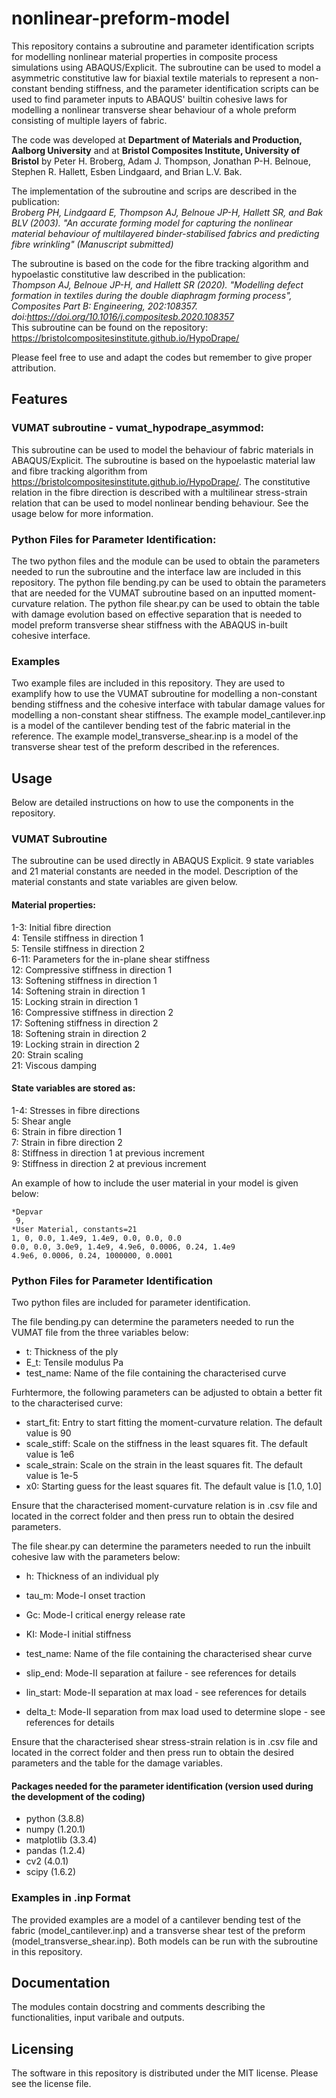 # nonlinear-preform-model
This repository contains a subroutine and parameter identification scripts for modelling nonlinear material properties in composite process simulations using ABAQUS/Explicit. The subroutine can be used to model a asymmetric constitutive law for biaxial textile materials to represent a non-constant bending stiffness, and the parameter identification scripts can be used to find parameter inputs to ABAQUS' builtin cohesive laws for modelling a nonlinear transverse shear behaviour of a whole preform consisting of multiple layers of fabric.

The code was developed at **Department of Materials and Production, Aalborg University** and at **Bristol Composites Institute, University of Bristol** by Peter H. Broberg, Adam J. Thompson, Jonathan P-H. Belnoue, Stephen R. Hallett, Esben Lindgaard, and Brian L.V. Bak.

The implementation of the subroutine and scrips are described in the publication: \
*Broberg PH, Lindgaard E, Thompson AJ, Belnoue JP-H, Hallett SR, and Bak BLV (2003). "An accurate forming model for capturing the nonlinear material behaviour of multilayered binder-stabilised fabrics and predicting fibre wrinkling" (Manuscript submitted)*

The subroutine is based on the code for the fibre tracking algorithm and hypoelastic constitutive law described in the publication: \
*Thompson AJ, Belnoue JP-H, and Hallett SR (2020). "Modelling defect formation in textiles during the double diaphragm forming process", Composites Part B: Engineering, 202:108357. doi:https://doi.org/10.1016/j.compositesb.2020.108357* \
This subroutine can be found on the repository: https://bristolcompositesinstitute.github.io/HypoDrape/

Please feel free to use and adapt the codes but remember to give proper attribution.

## Features 

### VUMAT subroutine - vumat_hypodrape_asymmod:
This subroutine can be used to model the behaviour of fabric materials in ABAQUS/Explicit. The subroutine is based on the hypoelastic material law and fibre tracking algorithm from https://bristolcompositesinstitute.github.io/HypoDrape/. The constitutive relation in the fibre direction is described with a multilinear stress-strain relation that can be used to model nonlinear bending behaviour. See the usage below for more information. 

### Python Files for Parameter Identification: 
The two python files and the module can be used to obtain the parameters needed to run the subroutine and the interface law are included in this repository. The python file bending.py can be used to obtain the parameters that are needed for the VUMAT subroutine based on an inputted moment-curvature relation. The python file shear.py can be used to obtain the table with damage evolution based on effective separation that is needed to model preform transverse shear stiffness with the ABAQUS in-built cohesive interface.

### Examples
Two example files are included in this repository. They are used to examplify how to use the VUMAT subroutine for modelling a non-constant bending stiffness and the cohesive interface with tabular damage values for modelling a non-constant shear stiffness. The example model_cantilever.inp is a model of the cantilever bending test of the fabric material in the reference. The example model_transverse_shear.inp is a model of the transverse shear test of the preform described in the references. 

## Usage
Below are detailed instructions on how to use the components in the repository.

### VUMAT Subroutine
The subroutine can be used directly in ABAQUS Explicit. 
9 state variables and 21 material constants are needed in the model. Description of the material constants and state variables are given below. 
#### Material properties:
1-3: Initial fibre direction \
4: Tensile stiffness in direction 1 \
5: Tensile stiffness in direction 2 \
6-11: Parameters for the in-plane shear stiffness \
12: Compressive stiffness in direction 1 \
13: Softening stiffness in direction 1 \
14: Softening strain in direction 1 \
15: Locking strain in direction 1 \
16: Compressive stiffness in direction 2 \
17: Softening stiffness in direction 2 \
18: Softening strain in direction 2 \
19: Locking strain in direction 2 \
20: Strain scaling \
21: Viscous damping

#### State variables are stored as:
1-4: Stresses in fibre directions \
5: Shear angle \
6: Strain in fibre direction 1 \
7: Strain in fibre direction 2 \
8: Stiffness in direction 1 at previous increment \
9: Stiffness in direction 2 at previous increment

An example of how to include the user material in your model is given below:

    *Depvar
     9,
    *User Material, constants=21
    1, 0, 0.0, 1.4e9, 1.4e9, 0.0, 0.0, 0.0
    0.0, 0.0, 3.0e9, 1.4e9, 4.9e6, 0.0006, 0.24, 1.4e9
    4.9e6, 0.0006, 0.24, 1000000, 0.0001

### Python Files for Parameter Identification
Two python files are included for parameter identification. 

The file bending.py can determine the parameters needed to run the VUMAT file from the three variables below:
- t: Thickness of the ply
- E_t: Tensile modulus Pa 
- test_name: Name of the file containing the characterised curve

Furhtermore, the following parameters can be adjusted to obtain a better fit to the characterised curve:
- start_fit: Entry to start fitting the moment-curvature relation. The default value is 90
- scale_stiff: Scale on the stiffness in the least squares fit. The default value is 1e6 
- scale_strain: Scale on the strain in the least squares fit. The default value is 1e-5
- x0: Starting guess for the least squares fit. The default value is [1.0, 1.0]

Ensure that the characterised moment-curvature relation is in .csv file and located in the correct folder and then press run to obtain the desired parameters.

The file shear.py can determine the parameters needed to run the inbuilt cohesive law with the parameters below:
- h: Thickness of an individual ply

- tau_m: Mode-I onset traction
- Gc: Mode-I critical energy release rate
- KI: Mode-I initial stiffness

- test_name: Name of the file containing the characterised shear curve
- slip_end: Mode-II separation at failure - see references for details
- lin_start: Mode-II separation at max load - see references for details
- delta_t: Mode-II separation from max load used to determine slope - see references for details

Ensure that the characterised shear stress-strain relation is in .csv file and located in the correct folder and then press run to obtain the desired parameters and the table for the damage variables.
#### Packages needed for the parameter identification (version used during the development of the coding)
- python (3.8.8)
- numpy (1.20.1)
- matplotlib (3.3.4)
- pandas (1.2.4)
- cv2 (4.0.1)
- scipy (1.6.2)

### Examples in .inp Format
The provided examples are a model of a cantilever bending test of the fabric (model_cantilever.inp) and a transverse shear test of the preform (model_transverse_shear.inp). Both models can be run with the subroutine in this repository. 

## Documentation
The modules contain docstring and comments describing the functionalities, input varibale and outputs.

## Licensing
The software in this repository is distributed under the MIT license. Please see the license file. 
